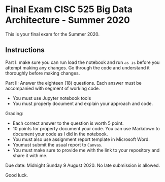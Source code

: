 # Final Exam CISC 525 Big Data Architecture - Summer 2020

This is your final exam for the Summer 2020.

## Instructions

Part I: make sure you can run load the notebook and run `as is` before
you attempt making any changes. Go through the code and understand it
thoroughly before making changes.

Part II: Answer the eighteen (18) questions. Each answer must be
accompanied with segment of working code.

- You must use Jupyter notebook tools
- You must properly document and explain your approach and code.

Grading:

- Each correct answer to the question is worth 5 point.
- 10 points for property document your code. You can use Markdown
to document your code as I did in the notebook.
- You must also use assignment report template in Microsoft Word. 
- Youmust submit the usual report to `Canvas`. 
- You must make sure to provide me with the link to your repository and share it with me.

Due date: Midnight Sunday 9 August 2020. No late submission is allowed.

Good luck.
